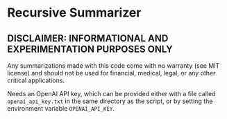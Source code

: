 # Recursive Summarizer

## DISCLAIMER: INFORMATIONAL AND EXPERIMENTATION PURPOSES ONLY

Any summarizations made with this code come with no warranty (see MIT license) and should not be used for financial, medical, legal, or any other critical applications.

Needs an OpenAI API key, which can be provided either with a file called `openai_api_key.txt` in the same directory as the script, or by setting the environment variable `OPENAI_API_KEY`. 